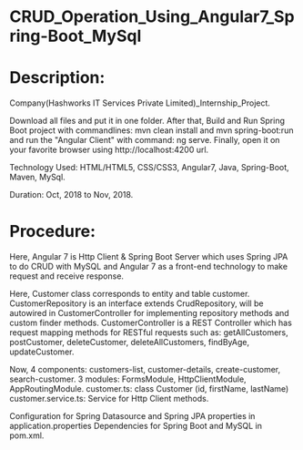 # CRUD_Operation_Using_Angular7_Spring-Boot_MySql
# Description:

Company(Hashworks IT Services Private Limited)_Internship_Project.

Download all files and put it in one folder. After that, Build and Run Spring Boot project with commandlines: mvn clean install and mvn spring-boot:run and run the "Angular Client" with command: ng serve. Finally, open it on your favorite browser using http://localhost:4200 url.

Technology Used: HTML/HTML5, CSS/CSS3, Angular7, Java, Spring-Boot, Maven, MySql.

Duration: Oct, 2018 to Nov, 2018.

# Procedure:

Here, Angular 7 is  Http Client & Spring Boot Server which uses Spring JPA to do CRUD with MySQL and Angular 7 as a front-end technology to make request and receive response.

Here, Customer class corresponds to entity and table customer. CustomerRepository is an interface extends CrudRepository, will be autowired in CustomerController for implementing repository methods and custom finder methods. CustomerController is a REST Controller which has request mapping methods for RESTful requests such as: getAllCustomers, postCustomer, deleteCustomer, deleteAllCustomers, findByAge, updateCustomer.

Now, 4 components: customers-list, customer-details, create-customer, search-customer. 3 modules: FormsModule, HttpClientModule, AppRoutingModule. customer.ts: class Customer (id, firstName, lastName) customer.service.ts: Service for Http Client methods.

Configuration for Spring Datasource and Spring JPA properties in application.properties Dependencies for Spring Boot and MySQL in pom.xml.

